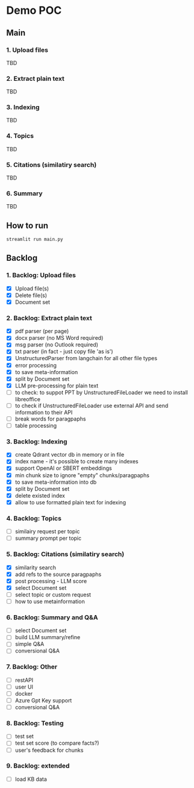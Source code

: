 # Demo POC

## Main

### 1. Upload files

TBD

### 2. Extract plain text

TBD

### 3. Indexing

TBD

### 4. Topics

TBD

### 5. Citations (similatiry search)

TBD

### 6. Summary

TBD

## How to run

```python
streamlit run main.py
```

## Backlog

### 1. Backlog: Upload files

- [x] Upload file(s)
- [x] Delete file(s)
- [x] Document set

### 2. Backlog: Extract plain text

- [x] pdf parser (per page)
- [x] docx parser (no MS Word required)
- [x] msg parser (no Outlook required)
- [x] txt parser (in fact - just copy file 'as is')
- [x] UnstructuredParser from langchain for all other file types
- [x] error processing
- [x] to save meta-information
- [x] split by Document set
- [x] LLM pre-processing for plain text
- [ ] to check: to suppot PPT by UnstructuredFileLoader we need to install libreoffice
- [ ] to check if UnstructuredFileLoader use external API and send information to their API
- [ ] break words for paragpaphs
- [ ] table processing

### 3. Backlog: Indexing

- [x] create Qdrant vector db in memory or in file
- [x] index name - it's possible to create many indexes
- [x] support OpenAI or SBERT embeddings
- [x] min chunk size to ignore "empty" chunks/paragpaphs
- [x] to save meta-information into db
- [x] split by Document set
- [x] delete existed index
- [x] allow to use formatted plain text for indexing

### 4. Backlog: Topics

- [ ] similairy request per topic
- [ ] summary prompt per topic

### 5. Backlog: Citations (similatiry search)

- [x] similarity search
- [x] add refs to the source paragpaphs
- [X] post processing - LLM score
- [x] select Document set
- [ ] select topic or custom request
- [ ] how to use metainformation

### 6. Backlog: Summary and Q&A

- [ ] select Document set
- [ ] build LLM summary/refine
- [ ] simple Q&A
- [ ] conversional Q&A

### 7. Backlog: Other

- [ ] restAPI
- [ ] user UI
- [ ] docker
- [ ] Azure Gpt Key support
- [ ] conversional Q&A

### 8. Backlog: Testing

- [ ] test set
- [ ] test set score (to compare facts?)
- [ ] user's feedback for chunks

### 9. Backlog: extended

- [ ] load KB data


